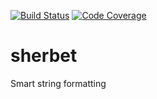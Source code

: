[![Build Status](https://scrutinizer-ci.com/g/vasili-v/sherbet/badges/build.png?b=master)](https://scrutinizer-ci.com/g/vasili-v/sherbet/build-status/master) [![Code Coverage](https://scrutinizer-ci.com/g/vasili-v/sherbet/badges/coverage.png?b=master)](https://scrutinizer-ci.com/g/vasili-v/sherbet/?branch=master)
# sherbet
Smart string formatting
